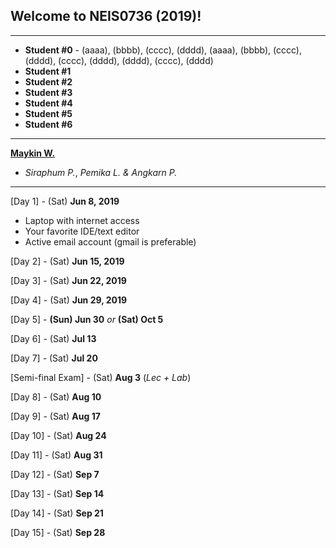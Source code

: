 ## Welcome to NEIS0736 (2019)!

---

* **Student #0** - (aaaa), (bbbb), (cccc), (dddd), (aaaa), (bbbb), (cccc), (dddd), (cccc), (dddd), (dddd), (cccc), (dddd)
* **Student #1**
* **Student #2**
* **Student #3**
* **Student #4**
* **Student #5**
* **Student #6**

---

**[Maykin W.](https://gitlab.com/NEIS0736/2019/wikis/Maykin-Warasart)**
* *Siraphum P.*, *Pemika L.* *&* *Angkarn P.*

---

[Day 1] - (Sat) **Jun 8, 2019**
*  Laptop with internet access
*  Your favorite IDE/text editor
*  Active email account (gmail is preferable)

[Day 2] - (Sat) **Jun 15, 2019**

[Day 3] - (Sat) **Jun 22, 2019**

[Day 4] - (Sat) **Jun 29, 2019**

[Day 5] - **(Sun) Jun 30** *or* **(Sat) Oct 5**

[Day 6] - (Sat) **Jul 13** 

[Day 7] - (Sat) **Jul 20** 

[Semi-final Exam] - (Sat) **Aug 3** (*Lec + Lab*)

[Day 8] - (Sat) **Aug 10**

[Day 9] - (Sat) **Aug 17**

[Day 10] - (Sat) **Aug 24**

[Day 11] - (Sat) **Aug 31**

[Day 12] - (Sat) **Sep 7**

[Day 13] - (Sat) **Sep 14**

[Day 14] - (Sat) **Sep 21**

[Day 15] - (Sat) **Sep 28**
